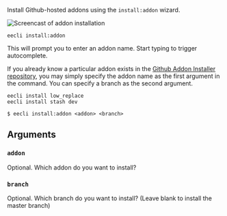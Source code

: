 Install Github-hosted addons using the `install:addon` wizard.

![Screencast of addon installation](https://github.com/rsanchez/eecli/wiki/images/install:addon.gif)

```
eecli install:addon
```

This will prompt you to enter an addon name. Start typing to trigger autocomplete.

If you already know a particular addon exists in the [Github Addon Installer repository](https://github.com/rsanchez/github_addon_installer/blob/master/system/expressionengine/third_party/github_addon_installer/config/manifest.js), you may simply specify the addon name as the first argument in the command. You can specify a branch as the second argument.

```
eecli install low_replace
eecli install stash dev
```

```
$ eecli install:addon <addon> <branch>
```

## Arguments

### `addon`

Optional. Which addon do you want to install?

### `branch`

Optional. Which branch do you want to install? (Leave blank to install the master branch)